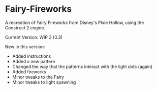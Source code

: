 # Fairy-Fireworks

A recreation of Fairy Fireworks from Disney's Pixie Hollow, using the Construct 2 engine.

Current Version: WIP 3 (0.3)

New in this version:
- Added instructions
- Added a new pattern
- Changed the way that the patterns interact with the light dots (again)
- Added fireworks
- Minor tweaks to the Fairy 
- Minor tweaks to light spawning
